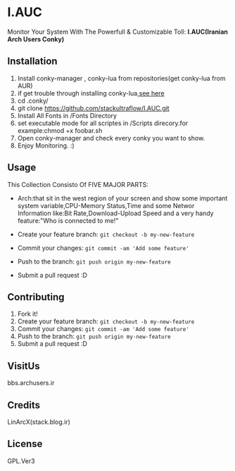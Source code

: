 # I.AUC
Monitor Your System With The Powerfull & Customizable Toll: **I.AUC(Iranian Arch Users Conky)**

## Installation
1. Install conky-manager , conky-lua from repositories(get conky-lua from AUR)
  1. if get trouble through installing conky-lua,[see here](http://stack.blog.ir/1394/08/08/arch_tips)  
2. cd .conky/
3. git clone https://github.com/stackultraflow/I.AUC.git
4. Install All Fonts in /Fonts Directory
5. set executable mode for all scriptes in /Scripts direcory.for example:chmod +x foobar.sh
6. Open conky-manager and check every conky you want to show.
7. Enjoy Monitoring. :)


## Usage
This Collection Consisto Of FIVE MAJOR PARTS:

- Arch:that sit in the west region of your screen and show some important system variable,CPU-Memory Status,Time and some Networ Information like:Bit Rate,Download-Upload Speed and a very handy feature:"Who is connected to me!"
+ Create your feature branch: `git checkout -b my-new-feature`
- Commit your changes: `git commit -am 'Add some feature'`
+ Push to the branch: `git push origin my-new-feature`
- Submit a pull request :D

## Contributing
1. Fork it!
2. Create your feature branch: `git checkout -b my-new-feature`
3. Commit your changes: `git commit -am 'Add some feature'`
4. Push to the branch: `git push origin my-new-feature`
5. Submit a pull request :D


## VisitUs
bbs.archusers.ir
## Credits
LinArcX(stack.blog.ir)
## License
GPL.Ver3
